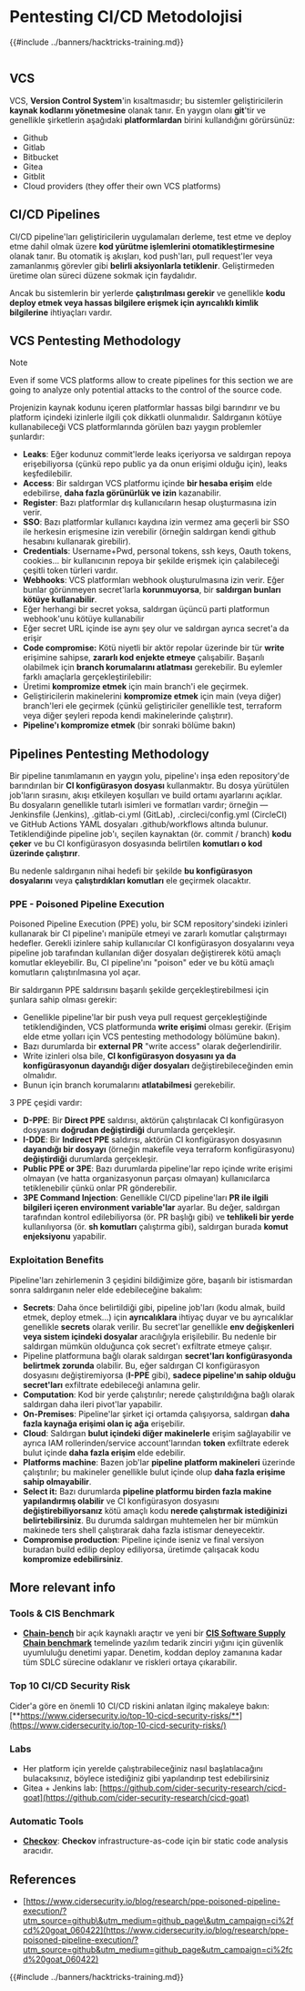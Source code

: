 # Pentesting CI/CD Metodolojisi

{{#include ../banners/hacktricks-training.md}}

<figure><img src="../images/CLOUD-logo-letters.svg" alt=""><figcaption></figcaption></figure>

## VCS

VCS, **Version Control System**'in kısaltmasıdır; bu sistemler geliştiricilerin **kaynak kodlarını yönetmesine** olanak tanır. En yaygın olanı **git**'tir ve genellikle şirketlerin aşağıdaki **platformlardan** birini kullandığını görürsünüz:

- Github
- Gitlab
- Bitbucket
- Gitea
- Gitblit
- Cloud providers (they offer their own VCS platforms)


## CI/CD Pipelines

CI/CD pipeline'ları geliştiricilerin uygulamaları derleme, test etme ve deploy etme dahil olmak üzere **kod yürütme işlemlerini otomatikleştirmesine** olanak tanır. Bu otomatik iş akışları, kod push'ları, pull request'ler veya zamanlanmış görevler gibi **belirli aksiyonlarla tetiklenir**. Geliştirmeden üretime olan süreci düzene sokmak için faydalıdır.

Ancak bu sistemlerin bir yerlerde **çalıştırılması gerekir** ve genellikle **kodu deploy etmek veya hassas bilgilere erişmek için ayrıcalıklı kimlik bilgilerine** ihtiyaçları vardır.

## VCS Pentesting Methodology

> [!NOTE]
> Even if some VCS platforms allow to create pipelines for this section we are going to analyze only potential attacks to the control of the source code.

Projenizin kaynak kodunu içeren platformlar hassas bilgi barındırır ve bu platform içindeki izinlerle ilgili çok dikkatli olunmalıdır. Saldırganın kötüye kullanabileceği VCS platformlarında görülen bazı yaygın problemler şunlardır:

- **Leaks**: Eğer kodunuz commit'lerde leaks içeriyorsa ve saldırgan repoya erişebiliyorsa (çünkü repo public ya da onun erişimi olduğu için), leaks keşfedilebilir.
- **Access**: Bir saldırgan VCS platformu içinde **bir hesaba erişim** elde edebilirse, **daha fazla görünürlük ve izin** kazanabilir.
- **Register**: Bazı platformlar dış kullanıcıların hesap oluşturmasına izin verir.
- **SSO**: Bazı platformlar kullanıcı kaydına izin vermez ama geçerli bir SSO ile herkesin erişmesine izin verebilir (örneğin saldırgan kendi github hesabını kullanarak girebilir).
- **Credentials**: Username+Pwd, personal tokens, ssh keys, Oauth tokens, cookies... bir kullanıcının repoya bir şekilde erişmek için çalabileceği çeşitli token türleri vardır.
- **Webhooks**: VCS platformları webhook oluşturulmasına izin verir. Eğer bunlar görünmeyen secret'larla **korunmuyorsa**, bir **saldırgan bunları kötüye kullanabilir**.
- Eğer herhangi bir secret yoksa, saldırgan üçüncü parti platformun webhook'unu kötüye kullanabilir
- Eğer secret URL içinde ise aynı şey olur ve saldırgan ayrıca secret'a da erişir
- **Code compromise:** Kötü niyetli bir aktör repolar üzerinde bir tür **write** erişimine sahipse, **zararlı kod enjekte etmeye** çalışabilir. Başarılı olabilmek için **branch korumalarını atlatması** gerekebilir. Bu eylemler farklı amaçlarla gerçekleştirilebilir:
- Üretimi **kompromize etmek** için main branch'i ele geçirmek.
- Geliştiricilerin makinelerini **kompromize etmek** için main (veya diğer) branch'leri ele geçirmek (çünkü geliştiriciler genellikle test, terraform veya diğer şeyleri repoda kendi makinelerinde çalıştırır).
- **Pipeline'ı kompromize etmek** (bir sonraki bölüme bakın)

## Pipelines Pentesting Methodology

Bir pipeline tanımlamanın en yaygın yolu, pipeline'ı inşa eden repository'de barındırılan bir **CI konfigürasyon dosyası** kullanmaktır. Bu dosya yürütülen job'ların sırasını, akışı etkileyen koşulları ve build ortamı ayarlarını açıklar.\
Bu dosyaların genellikle tutarlı isimleri ve formatları vardır; örneğin — Jenkinsfile (Jenkins), .gitlab-ci.yml (GitLab), .circleci/config.yml (CircleCI) ve GitHub Actions YAML dosyaları .github/workflows altında bulunur. Tetiklendiğinde pipeline job'ı, seçilen kaynaktan (ör. commit / branch) **kodu çeker** ve bu CI konfigürasyon dosyasında belirtilen **komutları o kod üzerinde çalıştırır**.

Bu nedenle saldırganın nihai hedefi bir şekilde **bu konfigürasyon dosyalarını** veya **çalıştırdıkları komutları** ele geçirmek olacaktır.

### PPE - Poisoned Pipeline Execution

Poisoned Pipeline Execution (PPE) yolu, bir SCM repository'sindeki izinleri kullanarak bir CI pipeline'ı manipüle etmeyi ve zararlı komutlar çalıştırmayı hedefler. Gerekli izinlere sahip kullanıcılar CI konfigürasyon dosyalarını veya pipeline job tarafından kullanılan diğer dosyaları değiştirerek kötü amaçlı komutlar ekleyebilir. Bu, CI pipeline'ını "poison" eder ve bu kötü amaçlı komutların çalıştırılmasına yol açar.

Bir saldırganın PPE saldırısını başarılı şekilde gerçekleştirebilmesi için şunlara sahip olması gerekir:

- Genellikle pipeline'lar bir push veya pull request gerçekleştiğinde tetiklendiğinden, VCS platformunda **write erişimi** olması gerekir. (Erişim elde etme yolları için VCS pentesting methodology bölümüne bakın).
- Bazı durumlarda bir **external PR** "write access" olarak değerlendirilir.
- Write izinleri olsa bile, **CI konfigürasyon dosyasını ya da konfigürasyonun dayandığı diğer dosyaları** değiştirebileceğinden emin olmalıdır.
- Bunun için branch korumalarını **atlatabilmesi** gerekebilir.

3 PPE çeşidi vardır:

- **D-PPE**: Bir **Direct PPE** saldırısı, aktörün çalıştırılacak CI konfigürasyon dosyasını **doğrudan değiştirdiği** durumlarda gerçekleşir.
- **I-DDE**: Bir **Indirect PPE** saldırısı, aktörün CI konfigürasyon dosyasının **dayandığı bir dosyayı** (örneğin makefile veya terraform konfigürasyonu) **değiştirdiği** durumlarda gerçekleşir.
- **Public PPE or 3PE**: Bazı durumlarda pipeline'lar repo içinde write erişimi olmayan (ve hatta organizasyonun parçası olmayan) kullanıcılarca tetiklenebilir çünkü onlar PR gönderebilir.
- **3PE Command Injection**: Genellikle CI/CD pipeline'ları **PR ile ilgili bilgileri içeren environment variable'lar** ayarlar. Bu değer, saldırgan tarafından kontrol edilebiliyorsa (ör. PR başlığı gibi) ve **tehlikeli bir yerde** kullanılıyorsa (ör. **sh komutları** çalıştırma gibi), saldırgan burada **komut enjeksiyonu** yapabilir.

### Exploitation Benefits

Pipeline'ları zehirlemenin 3 çeşidini bildiğimize göre, başarılı bir istismardan sonra saldırganın neler elde edebileceğine bakalım:

- **Secrets**: Daha önce belirtildiği gibi, pipeline job'ları (kodu almak, build etmek, deploy etmek...) için **ayrıcalıklara** ihtiyaç duyar ve bu ayrıcalıklar genellikle **secrets** olarak verilir. Bu secret'lar genellikle **env değişkenleri veya sistem içindeki dosyalar** aracılığıyla erişilebilir. Bu nedenle bir saldırgan mümkün olduğunca çok secret'ı exfiltrate etmeye çalışır.
- Pipeline platformuna bağlı olarak saldırgan **secret'ları konfigürasyonda belirtmek zorunda** olabilir. Bu, eğer saldırgan CI konfigürasyon dosyasını değiştiremiyorsa (**I-PPE** gibi), **sadece pipeline'ın sahip olduğu secret'ları** exfiltrate edebileceği anlamına gelir.
- **Computation**: Kod bir yerde çalıştırılır; nerede çalıştırıldığına bağlı olarak saldırgan daha ileri pivot'lar yapabilir.
- **On-Premises**: Pipeline'lar şirket içi ortamda çalışıyorsa, saldırgan **daha fazla kaynağa erişimi olan iç ağa** erişebilir.
- **Cloud**: Saldırgan **bulut içindeki diğer makinelerle** erişim sağlayabilir ve ayrıca IAM rollerinden/service account'larından **token** exfiltrate ederek bulut içinde **daha fazla erişim** elde edebilir.
- **Platforms machine**: Bazen job'lar **pipeline platform makineleri** üzerinde çalıştırılır; bu makineler genellikle bulut içinde olup **daha fazla erişime sahip olmayabilir**.
- **Select it:** Bazı durumlarda **pipeline platformu birden fazla makine yapılandırmış olabilir** ve CI konfigürasyon dosyasını **değiştirebiliyorsanız** kötü amaçlı kodu **nerede çalıştırmak istediğinizi belirtebilirsiniz**. Bu durumda saldırgan muhtemelen her bir mümkün makinede ters shell çalıştırarak daha fazla istismar deneyecektir.
- **Compromise production**: Pipeline içinde iseniz ve final versiyon buradan build edilip deploy ediliyorsa, üretimde çalışacak kodu **kompromize edebilirsiniz**.

## More relevant info

### Tools & CIS Benchmark

- [**Chain-bench**](https://github.com/aquasecurity/chain-bench) bir açık kaynaklı araçtır ve yeni bir [**CIS Software Supply Chain benchmark**](https://github.com/aquasecurity/chain-bench/blob/main/docs/CIS-Software-Supply-Chain-Security-Guide-v1.0.pdf) temelinde yazılım tedarik zinciri yığını için güvenlik uyumluluğu denetimi yapar. Denetim, koddan deploy zamanına kadar tüm SDLC sürecine odaklanır ve riskleri ortaya çıkarabilir.

### Top 10 CI/CD Security Risk

Cider'a göre en önemli 10 CI/CD riskini anlatan ilginç makaleye bakın: [**https://www.cidersecurity.io/top-10-cicd-security-risks/**](https://www.cidersecurity.io/top-10-cicd-security-risks/)

### Labs

- Her platform için yerelde çalıştırabileceğiniz nasıl başlatılacağını bulacaksınız, böylece istediğiniz gibi yapılandırıp test edebilirsiniz
- Gitea + Jenkins lab: [https://github.com/cider-security-research/cicd-goat](https://github.com/cider-security-research/cicd-goat)

### Automatic Tools

- [**Checkov**](https://github.com/bridgecrewio/checkov): **Checkov** infrastructure-as-code için bir static code analysis aracıdır.

## References

- [https://www.cidersecurity.io/blog/research/ppe-poisoned-pipeline-execution/?utm_source=github\&utm_medium=github_page\&utm_campaign=ci%2fcd%20goat_060422](https://www.cidersecurity.io/blog/research/ppe-poisoned-pipeline-execution/?utm_source=github&utm_medium=github_page&utm_campaign=ci%2fcd%20goat_060422)


{{#include ../banners/hacktricks-training.md}}
